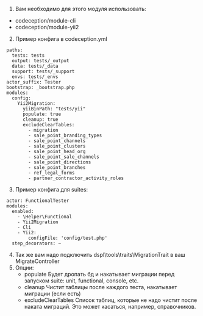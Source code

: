1. Вам необходимо для этого модуля использовать:
- codeception/module-cli
- codeception/module-yii2

2. Пример конфига в codeception.yml
```
paths:
  tests: tests
  output: tests/_output
  data: tests/_data
  support: tests/_support
  envs: tests/_envs
actor_suffix: Tester
bootstrap: _bootstrap.php
modules:
  config:
    Yii2Migration:
      yiiBinPath: "tests/yii"
      populate: true
      cleanup: true
      excludeClearTables:
        - migration
        - sale_point_branding_types
        - sale_point_channels
        - sale_point_clusters
        - sale_point_head_org
        - sale_point_sale_channels
        - sale_point_directions
        - sale_point_branches
        - ref_legal_forms
        - partner_contractor_activity_roles
```
3. Пример конфига для suites:
```
actor: FunctionalTester
modules:
  enabled:
    - \Helper\Functional
    - Yii2Migration
    - Cli
    - Yii2:
        configFile: 'config/test.php'
  step_decorators: ~
```
4. Так же вам надо подключить dspl\tools\traits\MigrationTrait в ваш MigrateController
5. Опции:
    - populate
        Будет дропать бд и накатывает миграции перед запуском suite: unit, functional, console, etc.
    - cleanup
        Чистит таблицы после каждого теста, накатывает миграции (если есть)
    - excludeClearTables
        Список таблиц, которые не надо чистит после наката миграций. Это может касаться, например, справочников.